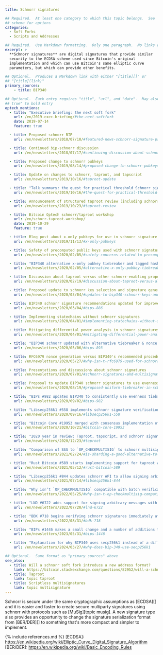 ```yaml
---
title: Schnorr signatures

## Required.  At least one category to which this topic belongs.  See
## schema for options
categories:
  - Soft Forks
  - Scripts and Addresses

## Required.  Use Markdown formatting.  Only one paragraph.  No links allowed.
excerpt: >
  **Schnorr signatures** are digital signatures that provide similar
  security to the ECDSA scheme used since Bitcoin's original
  implementation and which can use Bitcoin's same elliptic curve
  parameters, but which can provide other benefits.

## Optional.  Produces a Markdown link with either "[title][]" or
## "[title](link)"
primary_sources:
    - title: BIP340

## Optional.  Each entry requires "title", "url", and "date".  May also use "feature:
## true" to bold entry
optech_mentions:
  - title: "Executive briefing: the next soft fork"
    url: /en/2019-exec-briefing/#the-next-softfork
    date: 2019-07-14
    feature: true

  - title: Proposed schnorr BIP
    url: /en/newsletters/2018/07/10/#featured-news-schnorr-signature-proposed-bip

  - title: Continued bip-schnorr discussion
    url: /en/newsletters/2018/07/17/#continuing-discussion-about-schnorr-signatures

  - title: Proposed change to schnorr pubkeys
    url: /en/newsletters/2019/08/14/#proposed-change-to-schnorr-pubkeys

  - title: Update on changes to schnorr, taproot, and tapscript
    url: /en/newsletters/2019/10/16/#taproot-update

  - title: "Talk summary: the quest for practical threshold Schnorr signatures"
    url: /en/newsletters/2019/10/16/#the-quest-for-practical-threshold-schnorr-signatures

  - title: Announcement of structured taproot review (including schnorr)
    url: /en/newsletters/2019/10/23/#taproot-review

  - title: Bitcoin Optech schnorr/taproot workshop
    url: /en/schorr-taproot-workshop/
    date: 2019-10-29
    feature: true

  - title: Blog post about x-only pubkeys for use in schnorr signature schemes
    url: /en/newsletters/2019/11/13/#x-only-pubkeys

  - title: Safety of precomputed public keys used with schnorr signatures
    url: /en/newsletters/2020/02/05/#safety-concerns-related-to-precomputed-public-keys-used-with-schnorr-signatures

  - title: "BIP340 alternative x-only pubkey tiebreaker and tagged hash"
    url: /en/newsletters/2020/02/05/#alternative-x-only-pubkey-tiebreaker

  - title: Discussion about taproot versus other schnorr-enabling proposals
    url: /en/newsletters/2020/02/19/#discussion-about-taproot-versus-alternatives

  - title: Proposed update to schnorr key selection and signature generation
    url: /en/newsletters/2020/03/04/#updates-to-bip340-schnorr-keys-and-signatures

  - title: BIP340 schnorr signature recommendations updated for improved security
    url: /en/newsletters/2020/03/04/#bips-886

  - title: Implementing statechains without schnorr signatures
    url: /en/newsletters/2020/04/01/#implementing-statechains-without-schnorr-or-eltoo

  - title: Mitigating differential power analysis in schnorr signatures
    url: /en/newsletters/2020/04/01/#mitigating-differential-power-analysis-in-schnorr-signatures

  - title: "BIP340 schnorr updated with alternative tiebreaker & nonce recommendation"
    url: /en/newsletters/2020/05/06/#bips-893

  - title: RFC6979 nonce generation versus BIP340's recommended procedure
    url: /en/newsletters/2020/05/27/#why-isn-t-rfc6979-used-for-schnorr-signature-nonce-generation

  - title: Presentations and discussions about schnorr signatures
    url: /en/newsletters/2020/07/01/#schnorr-signatures-and-multisignatures

  - title: Proposal to update BIP340 schnorr signatures to use evenness tiebreaker
    url: /en/newsletters/2020/08/19/#proposed-uniform-tiebreaker-in-schnorr-signatures

  - title: "BIPs #982 updates BIP340 to consistently use evenness tiebreaker"
    url: /en/newsletters/2020/09/02/#bips-982

  - title: "Libsecp256k1 #558 implements schnorr signature verification and signing"
    url: /en/newsletters/2020/09/16/#libsecp256k1-558

  - title: "Bitcoin Core #19953 merged with consensus implementation of BIP340"
    url: /en/newsletters/2020/10/21/#bitcoin-core-19953

  - title: "2020 year in review: Taproot, tapscript, and schnorr signatures"
    url: /en/newsletters/2020/12/23/#taproot

  - title: "Comparison of SSS to `OP_CHECKMULTISIG` to schnorr multisignatures"
    url: /en/newsletters/2021/02/24/#is-sharding-a-good-alternative-to-multisig

  - title: "Rust Bitcoin #589 starts implementing support for taproot and schnorr signatures"
    url: /en/newsletters/2021/05/12/#rust-bitcoin-589

  - title: "Libsecp256k1 #844 updates schnorr API to allow signing arbitrary length messages"
    url: /en/newsletters/2021/07/14/#libsecp256k1-844

  - title: "Why isn’t `OP_CHECKMULTISIG` compatible with batch verification of schnorr signatures?"
    url: /en/newsletters/2022/05/25/#why-isn-t-op-checkmultisig-compatible-with-batch-verification-of-schnorr-signatures

  - title: "LND #6722 adds support for signing arbitrary messages with schnorr signatures"
    url: /en/newsletters/2022/07/20/#lnd-6722

  - title: "BDK #718 begins verifying schnorr signatures immediately after the wallet creates them"
    url: /en/newsletters/2022/08/31/#bdk-718

  - title: "BIPs #1446 makes a small change and a number of additions to the BIP340 specification"
    url: /en/newsletters/2023/05/31/#bips-1446

  - title: "Explanation for why BIP340 uses secp256k1 instead of a different curve"
    url: /en/newsletters/2024/03/27/#why-does-bip-340-use-secp256k1

## Optional.  Same format as "primary_sources" above
see_also:
  - title: Will a schnorr soft fork introduce a new address format?
    link: https://bitcoin.stackexchange.com/questions/82952/will-a-schnorr-soft-fork-introduce-a-new-address-format-i-e-not-bech32
  - title: Taproot
    link: topic taproot
  - title: Scriptless multisignatures
    link: topic multisignature
---
```

Schnorr is secure under the same cryptographic assumptions as
[ECDSA][] and it is easier and faster to create secure multiparty
signatures using schnorr with protocols such as [MuSig][topic musig].  A new
signature type also provides an opportunity to change the signature
serialization format from [BER/DER][] to something that's more compact
and simpler to implement.

{% include references.md %}
[ECDSA]: https://en.wikipedia.org/wiki/Elliptic_Curve_Digital_Signature_Algorithm
[BER/DER]: https://en.wikipedia.org/wiki/Basic_Encoding_Rules
